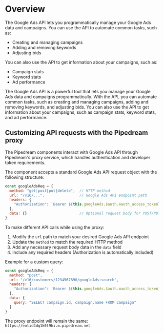 # Overview

The Google Ads API lets you programmatically manage your Google Ads data and
campaigns. You can use the API to automate common tasks, such as:

- Creating and managing campaigns
- Adding and removing keywords
- Adjusting bids

You can also use the API to get information about your campaigns, such as:

- Campaign stats
- Keyword stats
- Ad performance

The Google Ads API is a powerful tool that lets you manage your Google Ads data
and campaigns programmatically. With the API, you can automate common tasks,
such as creating and managing campaigns, adding and removing keywords, and
adjusting bids. You can also use the API to get information about your
campaigns, such as campaign stats, keyword stats, and ad performance.

## Customizing API requests with the Pipedream proxy

The Pipedream components interact with Google Ads API through Pipedream's proxy service, which handles authentication and developer token requirements.

The component accepts a standard Google Ads API request object with the following structure:

```javascript
const googleAdsReq = {
  method: "get|post|put|delete",  // HTTP method
  url: "/v16/...",                // Google Ads API endpoint path
  headers: {
    "Authorization": `Bearer ${this.googleAds.$auth.oauth_access_token}`
  },
  data: {}                        // Optional request body for POST/PUT requests
}
```

To make different API calls while using the proxy:

1. Modify the `url` path to match your desired Google Ads API endpoint
2. Update the `method` to match the required HTTP method
3. Add any necessary request body data in the `data` field
4. Include any required headers (Authorization is automatically included)

Example for a custom query:

```javascript
const googleAdsReq = {
  method: "post",
  url: "/v16/customers/1234567890/googleAds:search",
  headers: {
    "Authorization": `Bearer ${this.googleAds.$auth.oauth_access_token}`
  },
  data: {
    query: "SELECT campaign.id, campaign.name FROM campaign"
  }
}
```

The proxy endpoint will remain the same: `https://eolid4dq1k0t9hi.m.pipedream.net`
